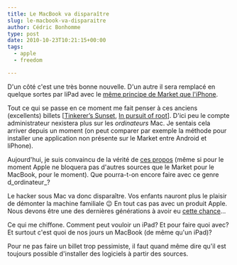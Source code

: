 ```yaml
---
title: Le MacBook va disparaître
slug: le-macbook-va-disparaitre
author: Cédric Bonhomme
type: post
date: 2010-10-23T10:21:15+00:00
tags:
  - apple
  - freedom

---
```

D'un côté c'est une très bonne nouvelle. D'un autre il sera remplacé en quelque sortes par liPad avec le [même principe de Market que l'iPhone][1].

Tout ce qui se passe en ce moment me fait penser à ces anciens (excellents) billets [[Tinkerer’s Sunset][2], [In pursuit of root][3]]. D'ici peu le compte administrateur nexistera plus sur les _ordinateurs_ Mac. Je sentais cela arriver depuis un moment (on peut comparer par exemple la méthode pour installer une application non présente sur le Market entre Android et liPhone).

Aujourd'hui, je suis convaincu de la vérité de [ces propos][4] (même si pour le moment Apple ne bloquera pas d'autres sources que le Market pour le MacBook, pour le moment). Que pourra-t-on encore faire avec ce genre d_ordinateur_?

Le hacker sous Mac va donc disparaître. Vos enfants nauront plus le plaisir de démonter la machine familiale 😉 En tout cas pas avec un produit Apple. Nous devons être une des dernières générations à avoir eu [cette chance][5]…

Ce qui me chiffone. Comment peut vouloir un iPad? Et pour faire quoi avec? Et surtout c'est quoi de nos jours un MacBook (de même qu'un iPad)?

Pour ne pas faire un billet trop pessimiste, il faut quand même dire qu'il est toujours possible d'installer des logiciels à partir des sources.

 [1]: http://www.defectivebydesign.org/macappstore
 [2]: http://diveintomark.org/archives/2010/01/29/tinkerers-sunset
 [3]: http://diveintomark.org/archives/2010/02/28/android-extravaganza
 [4]: http://diveintomark.org/archives/2010/01/29/tinkerers-sunset#comment-13628
 [5]: http://wearehugh.com/public/2006/08/20060822-large.mp4
